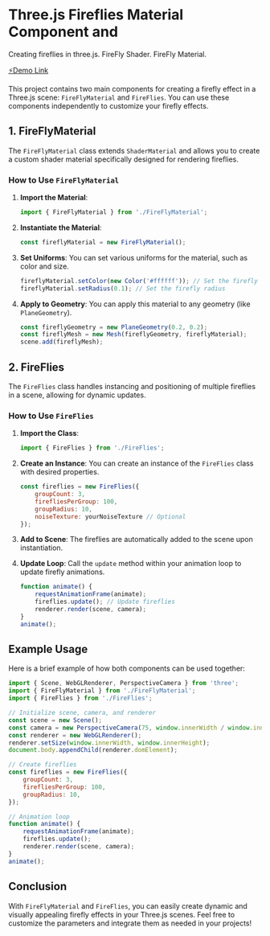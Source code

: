 # Three.js Fireflies Material Component and 
Creating fireflies in three.js. FireFly Shader. FireFly Material.

[⚡️Demo Link](http://yourdemo.link) 

This project contains two main components for creating a firefly effect in a Three.js scene: `FireFlyMaterial` and `FireFlies`. You can use these components independently to customize your firefly effects.

## 1. FireFlyMaterial

The `FireFlyMaterial` class extends `ShaderMaterial` and allows you to create a custom shader material specifically designed for rendering fireflies.

### How to Use `FireFlyMaterial`

1. **Import the Material**:
   ```javascript
   import { FireFlyMaterial } from './FireFlyMaterial';
   ```

2. **Instantiate the Material**:
   ```javascript
   const fireflyMaterial = new FireFlyMaterial();
   ```

3. **Set Uniforms**:
   You can set various uniforms for the material, such as color and size.
   ```javascript
   fireflyMaterial.setColor(new Color('#ffffff')); // Set the firefly color
   fireflyMaterial.setRadius(0.1); // Set the firefly radius
   ```

4. **Apply to Geometry**:
   You can apply this material to any geometry (like `PlaneGeometry`).
   ```javascript
   const fireflyGeometry = new PlaneGeometry(0.2, 0.2);
   const fireflyMesh = new Mesh(fireflyGeometry, fireflyMaterial);
   scene.add(fireflyMesh);
   ```

## 2. FireFlies

The `FireFlies` class handles instancing and positioning of multiple fireflies in a scene, allowing for dynamic updates.

### How to Use `FireFlies`

1. **Import the Class**:
   ```javascript
   import { FireFlies } from './FireFlies';
   ```

2. **Create an Instance**:
   You can create an instance of the `FireFlies` class with desired properties.
   ```javascript
   const fireflies = new FireFlies({
       groupCount: 3,
       firefliesPerGroup: 100,
       groupRadius: 10,
       noiseTexture: yourNoiseTexture // Optional
   });
   ```

3. **Add to Scene**:
   The fireflies are automatically added to the scene upon instantiation.

4. **Update Loop**:
   Call the `update` method within your animation loop to update firefly animations.
   ```javascript
   function animate() {
       requestAnimationFrame(animate);
       fireflies.update(); // Update fireflies
       renderer.render(scene, camera);
   }
   animate();
   ```

## Example Usage

Here is a brief example of how both components can be used together:

```javascript
import { Scene, WebGLRenderer, PerspectiveCamera } from 'three';
import { FireFlyMaterial } from './FireFlyMaterial';
import { FireFlies } from './FireFlies';

// Initialize scene, camera, and renderer
const scene = new Scene();
const camera = new PerspectiveCamera(75, window.innerWidth / window.innerHeight, 0.1, 1000);
const renderer = new WebGLRenderer();
renderer.setSize(window.innerWidth, window.innerHeight);
document.body.appendChild(renderer.domElement);

// Create fireflies
const fireflies = new FireFlies({
    groupCount: 3,
    firefliesPerGroup: 100,
    groupRadius: 10,
});

// Animation loop
function animate() {
    requestAnimationFrame(animate);
    fireflies.update();
    renderer.render(scene, camera);
}
animate();
```

## Conclusion

With `FireFlyMaterial` and `FireFlies`, you can easily create dynamic and visually appealing firefly effects in your Three.js scenes. Feel free to customize the parameters and integrate them as needed in your projects!

